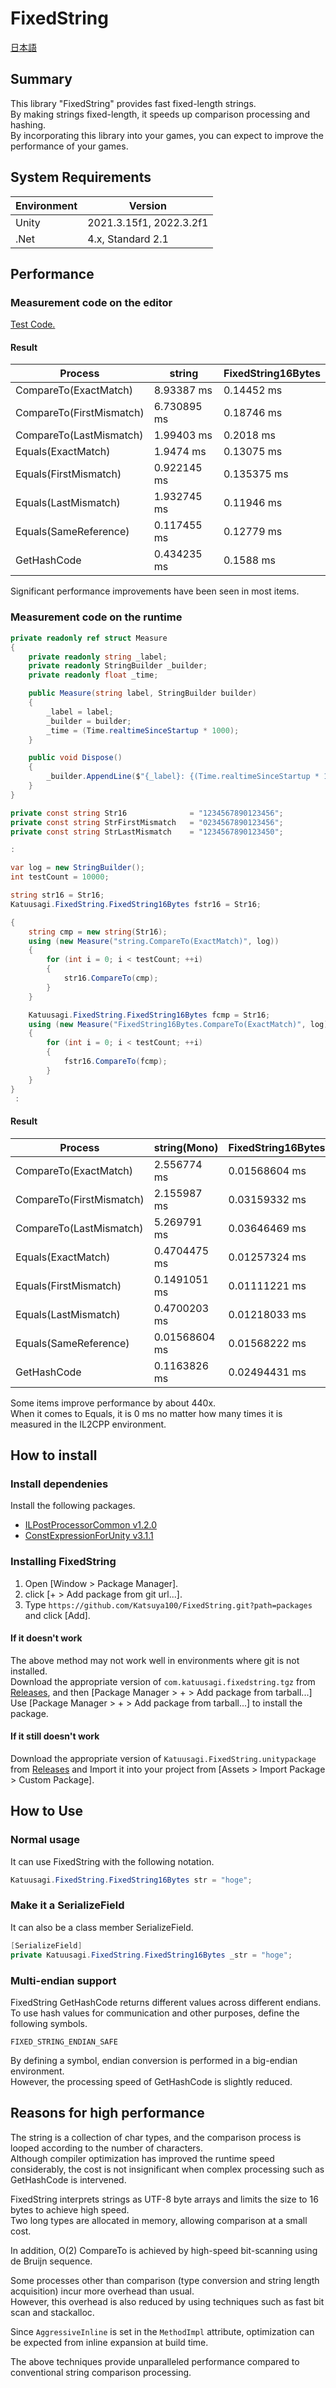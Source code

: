 # FixedString
[日本語](README_ja.md)

## Summary
This library "FixedString" provides fast fixed-length strings.  
By making strings fixed-length, it speeds up comparison processing and hashing.  
By incorporating this library into your games, you can expect to improve the performance of your games.  

## System Requirements
|  Environment  |  Version  |
| ---- | ---- |
| Unity | 2021.3.15f1, 2022.3.2f1 |
| .Net | 4.x, Standard 2.1 |

## Performance
### Measurement code on the editor
[Test Code.](packages/Tests/Runtime/FixedString16BytesPerformanceTest.cs)  

#### Result

|  Process  |  string  |  FixedString16Bytes  |
| ---- | ---- | ---- |
| CompareTo(ExactMatch) | 8.93387 ms | 0.14452 ms |
| CompareTo(FirstMismatch) | 6.730895 ms | 0.18746 ms |
| CompareTo(LastMismatch) | 1.99403 ms | 0.2018 ms |
| Equals(ExactMatch) | 1.9474 ms | 0.13075 ms |
| Equals(FirstMismatch) | 0.922145 ms | 0.135375 ms |
| Equals(LastMismatch) | 1.932745 ms | 0.11946 ms |
| Equals(SameReference) | 0.117455 ms | 0.12779 ms |
| GetHashCode | 0.434235 ms | 0.1588 ms |

Significant performance improvements have been seen in most items.  

### Measurement code on the runtime
```.cs
private readonly ref struct Measure
{
    private readonly string _label;
    private readonly StringBuilder _builder;
    private readonly float _time;

    public Measure(string label, StringBuilder builder)
    {
        _label = label;
        _builder = builder;
        _time = (Time.realtimeSinceStartup * 1000);
    }

    public void Dispose()
    {
        _builder.AppendLine($"{_label}: {(Time.realtimeSinceStartup * 1000) - _time} ms");
    }
}

private const string Str16              = "1234567890123456";
private const string StrFirstMismatch   = "0234567890123456";
private const string StrLastMismatch    = "1234567890123450";

:

var log = new StringBuilder();
int testCount = 10000;

string str16 = Str16;
Katuusagi.FixedString.FixedString16Bytes fstr16 = Str16;

{
    string cmp = new string(Str16);
    using (new Measure("string.CompareTo(ExactMatch)", log))
    {
        for (int i = 0; i < testCount; ++i)
        {
            str16.CompareTo(cmp);
        }
    }

    Katuusagi.FixedString.FixedString16Bytes fcmp = Str16;
    using (new Measure("FixedString16Bytes.CompareTo(ExactMatch)", log))
    {
        for (int i = 0; i < testCount; ++i)
        {
            fstr16.CompareTo(fcmp);
        }
    }
}
 :
```

#### Result
|  Process  |  string(Mono)  |  FixedString16Bytes(Mono)  |  string(IL2CPP)  |  FixedString16Bytes(IL2CPP)  |
| ---- | ---- | ---- | ---- | ---- |
| CompareTo(ExactMatch) | 2.556774 ms | 0.01568604 ms | 3.039063 ms | 0.006835938 ms |
| CompareTo(FirstMismatch) | 2.155987 ms | 0.03159332 ms | 2.127686 ms | 0.01342773 ms |
| CompareTo(LastMismatch) | 5.269791 ms | 0.03646469 ms | 6.133057 ms | 0.01928711 ms |
| Equals(ExactMatch) | 0.4704475 ms | 0.01257324 ms | 0.2084961 ms | 0 ms(unmeasurable) |
| Equals(FirstMismatch) | 0.1491051 ms | 0.01111221 ms | 0.09838867 ms | 0 ms(unmeasurable) |
| Equals(LastMismatch) | 0.4700203 ms | 0.01218033 ms | 0.2211914ms | 0 ms(unmeasurable) |
| Equals(SameReference) | 0.01568604 ms | 0.01568222 ms | 0.01318359 ms | 0 ms(unmeasurable) |
| GetHashCode | 0.1163826 ms | 0.02494431 ms | 0.05493164 ms | 0.0002441406 ms |

Some items improve performance by about 440x.  
When it comes to Equals, it is 0 ms no matter how many times it is measured in the IL2CPP environment.  

## How to install
### Install dependenies
Install the following packages.  

- [ILPostProcessorCommon v1.2.0](https://github.com/Katsuya100/ILPostProcessorCommon/tree/v1.2.0)
- [ConstExpressionForUnity v3.1.1](https://github.com/Katsuya100/ConstExpressionForUnity/tree/v3.1.1)

### Installing FixedString
1. Open [Window > Package Manager].
2. click [+ > Add package from git url...].
3. Type `https://github.com/Katsuya100/FixedString.git?path=packages` and click [Add].

#### If it doesn't work
The above method may not work well in environments where git is not installed.  
Download the appropriate version of `com.katuusagi.fixedstring.tgz` from [Releases](https://github.com/Katsuya100/FixedString/releases), and then [Package Manager > + > Add package from tarball...] Use [Package Manager > + > Add package from tarball...] to install the package.

#### If it still doesn't work
Download the appropriate version of `Katuusagi.FixedString.unitypackage` from [Releases](https://github.com/Katsuya100/FixedString/releases) and Import it into your project from [Assets > Import Package > Custom Package].

## How to Use
### Normal usage
It can use FixedString with the following notation.  
```.cs
Katuusagi.FixedString.FixedString16Bytes str = "hoge";
```

### Make it a SerializeField
It can also be a class member SerializeField.  
```.cs
[SerializeField]
private Katuusagi.FixedString.FixedString16Bytes _str = "hoge";
```

### Multi-endian support
FixedString GetHashCode returns different values across different endians.  
To use hash values for communication and other purposes, define the following symbols.  
```
FIXED_STRING_ENDIAN_SAFE
```
By defining a symbol, endian conversion is performed in a big-endian environment.  
However, the processing speed of GetHashCode is slightly reduced.  

## Reasons for high performance
The string is a collection of char types, and the comparison process is looped according to the number of characters.  
Although compiler optimization has improved the runtime speed considerably, the cost is not insignificant when complex processing such as GetHashCode is intervened.  

FixedString interprets strings as UTF-8 byte arrays and limits the size to 16 bytes to achieve high speed.  
Two long types are allocated in memory, allowing comparison at a small cost.  

In addition, O(2) CompareTo is achieved by high-speed bit-scanning using de Bruijn sequence.  

Some processes other than comparison (type conversion and string length acquisition) incur more overhead than usual.  
However, this overhead is also reduced by using techniques such as fast bit scan and stackalloc.  

Since `AggressiveInline` is set in the `MethodImpl` attribute, optimization can be expected from inline expansion at build time.  

The above techniques provide unparalleled performance compared to conventional string comparison processing.  
